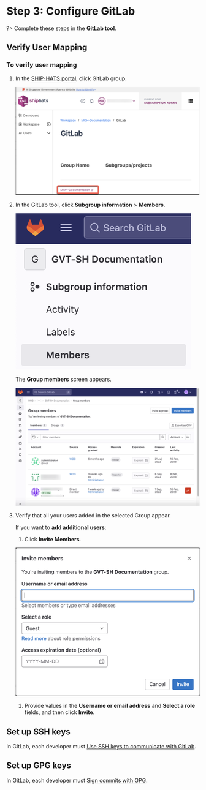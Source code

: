 # Step 3: Configure GitLab

?> Complete these steps in the **[GitLab](https://sgts.gitlab-dedicated.com/) tool**. 


## Verify User Mapping

### To verify user mapping

1. In the [SHIP-HATS portal](https://portal.ship.gov.sg/), click GitLab group.

    ![GitLab added](./images/gitlab-added.png)    

1. In the GitLab tool, click **Subgroup information** > **Members**.

    ![GitLab members](./images/gitlab-members.png ':size=50%')

    The **Group members** screen appears. 

    ![GitLab Group Members](./images/gitlab-group-members.png)

1. Verify that all your users added in the selected Group appear. 

    If you want to **add additional users**:

    1. Click **Invite Members**.

    ![Invite Members](./images/gitlab-invite-members.png ':size=80%')

    1. Provide values in the **Username or email address** and **Select a role** fields, and then click **Invite**. 

## Set up SSH keys

In GitLab, each developer must [Use SSH keys to communicate with GitLab](https://docs.gitlab.com/ee/user/ssh.html).

## Set up GPG keys	

In GitLab, each developer must [Sign commits with GPG](https://docs.gitlab.com/ee/user/project/repository/gpg_signed_commits/).
